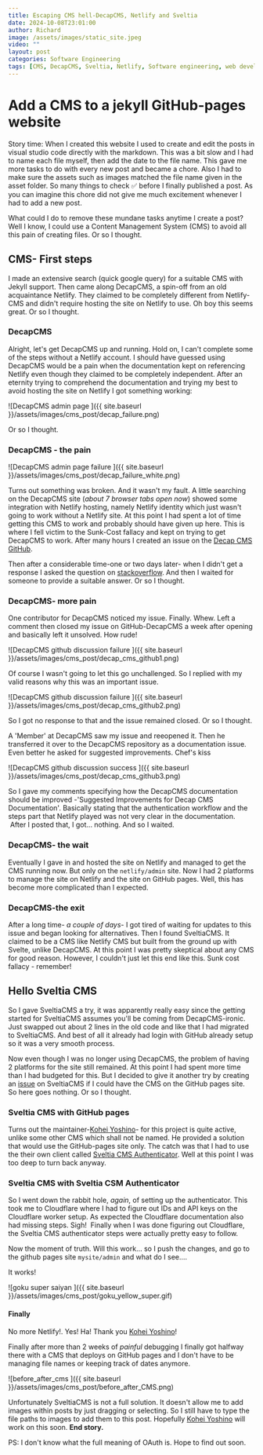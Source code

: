 ```yaml
---
title: Escaping CMS hell-DecapCMS, Netlify and Sveltia
date: 2024-10-08T23:01:00
author: Richard
image: /assets/images/static_site.jpeg
video: ""
layout: post
categories: Software Engineering
tags: [CMS, DecapCMS, Sveltia, Netlify, Software engineering, web development]
---
```

# Add a CMS to a jekyll GitHub-pages website
Story time: When I created this website I used to create and edit the posts in visual studio code directly with the markdown. This was a bit slow and I had to name each file myself, then add the date to the file name. This gave me more tasks to do with every new post and became a chore. Also I had to make sure the assets such as images matched the file name given in the asset folder. So many things to check ✅ before I finally published a post. As you can imagine this chore did not give me much excitement whenever I had to add a new post.

What could I do to remove these mundane tasks anytime I create a post? Well I know, I could use a Content Management System (CMS) to avoid all this pain of creating files. Or so I thought.

## CMS- First steps

I made an extensive search (quick google query) for a suitable CMS with Jekyll support. Then came along DecapCMS, a spin-off from an old acquaintance Netlify. They claimed to be completely different from Netlify-CMS and didn't require hosting the site on Netlify to use. Oh boy this seems great. Or so I thought.

### DecapCMS

Alright, let's get DecapCMS up and running. Hold on, I can't complete some of the steps without a Netlify account. I should have guessed using DecapCMS would be a pain when the documentation kept on referencing Netlify even though they claimed to be completely independent. After an eternity trying to comprehend the documentation and trying my best to avoid hosting the site on Netlify I got something working:

![DecapCMS admin page ]({{ site.baseurl }}/assets/images/cms_post/decap_failure.png)

Or so I thought.

### DecapCMS - the pain 

![DecapCMS admin page failure ]({{ site.baseurl }}/assets/images/cms_post/decap_failure_white.png)

Turns out something was broken. And it wasn't my fault. A little searching on the DecapCMS site (*about 7 browser tabs open now*) showed some integration with Netlify hosting, namely Netlify identity which just wasn't going to work without a Netlify site. At this point I had spent a lot of time getting this CMS to work and probably should have given up here. This is where I fell victim to the Sunk-Cost fallacy and kept on trying to get DecapCMS to work. After many hours I created an issue on the [Decap CMS GitHub](https://github.com/decaporg/decap-cms/issues/7280).

Then after a considerable time-one or two days later- when I didn't get a response I asked the question on [stackoverflow](https://stackoverflow.com/questions/79009410/can-i-use-decap-cms-on-github-pages-without-hosting-the-site-on-netlify). And then I waited for someone to provide a suitable answer. Or so I thought.

### DecapCMS- more pain

One contributor for DecapCMS noticed my issue. Finally. Whew. Left a comment then closed my issue on GitHub-DecapCMS a week after opening and basically left it unsolved. How rude!

![DecapCMS github discussion failure ]({{ site.baseurl }}/assets/images/cms_post/decap_cms_github1.png)

Of course I wasn't going to let this go unchallenged. So I replied with my valid reasons why this was an important issue.

![DecapCMS github discussion failure ]({{ site.baseurl }}/assets/images/cms_post/decap_cms_github2.png)

So I got no response to that and the issue remained closed. Or so I thought.

A 'Member' at DecapCMS saw my issue and reeopened it. Then he transferred it over to the DecapCMS repository as a documentation issue. Even better he asked for suggested improvements. Chef's kiss

![DecapCMS github discussion success ]({{ site.baseurl }}/assets/images/cms_post/decap_cms_github3.png)

So I gave my comments specifying how the DecapCMS documentation should be improved -'Suggested Improvements for Decap CMS Documentation'. Basically stating that the authentication workflow and the steps part that Netlify played was not very clear in the documentation.  After I posted that, I got... nothing. And so I waited. 

### DecapCMS- the wait

Eventually I gave in and hosted the site on Netlify and managed to get the CMS running now. But only on the `netlify/admin` site. Now I had 2 platforms to manage the site on Netlify and the site on GitHub pages. Well, this has become more complicated than I expected.

### DecapCMS-the exit

After a long time- *a couple of days*- I got tired of waiting for updates to this issue and began looking for alternatives. Then I found SveltiaCMS. It claimed to be a CMS like Netlify CMS but built from the ground up with Svelte, unlike DecapCMS. At this point I was pretty skeptical about any CMS for good reason. However, I couldn't just let this end like this. Sunk cost fallacy - remember!

## Hello Sveltia CMS

So I gave SveltiaCMS a try, it was apparently really easy since the getting started for SveltiaCMS assumes you'll be coming from DecapCMS-ironic. Just swapped out about 2 lines in the old code and like that I had migrated to SveltiaCMS. And best of all it already had login with GitHub already setup so it was a very smooth process.

Now even though I was no longer using DecapCMS, the problem of having 2 platforms for the site still remained. At this point I had spent more time than I had budgeted for this. But I decided to give it another try by creating an [issue](https://github.com/sveltia/sveltia-cms/issues/217#event-14547928697) on SveltiaCMS if I could have the CMS on the GitHub pages site. So here goes nothing. Or so I thought. 

### Sveltia CMS with GitHub pages

Turns out the maintainer-[Kohei Yoshino](https://github.com/kyoshino)- for this project is quite active, unlike some other CMS which shall not be named. He provided a solution that would use the GitHub-pages site only. The catch was that I had to use the their own client called [Sveltia CMS Authenticator](https://github.com/sveltia/sveltia-cms-auth). Well at this point I was too deep to turn back anyway. 

### Sveltia CMS with Sveltia CSM Authenticator

So I went down the rabbit hole, *again*, of setting up the authenticator. This took me to Cloudflare where I had to figure out IDs and API keys on the Cloudflare worker setup. As expected the Cloudflare documentation also had missing steps. Sigh!  Finally when I was done figuring out Cloudflare, the Sveltia CMS authenticator steps were actually pretty easy to follow.

Now the moment of truth. Will this work... so I push the changes, and go to the github pages site `mysite/admin` and what do I see....

It works! 

![goku super saiyan ]({{ site.baseurl }}/assets/images/cms_post/goku_yellow_super.gif)

#### Finally

No more Netlify!. Yes! Ha! Thank you [Kohei Yoshino](https://github.com/kyoshino)!

Finally after more than 2 weeks of *painful* debugging I finally got halfway there with a CMS that deploys on GitHub pages and I don't have to be managing file names or keeping track of dates anymore.

![before_after_cms ]({{ site.baseurl }}/assets/images/cms_post/before_after_CMS.png)

Unfortunately SveltiaCMS is not a full solution. It doesn't allow me to add images within posts by just dragging or selecting. So I still have to type the file paths to images to add them to this post. Hopefully [Kohei Yoshino](https://github.com/kyoshino) will work on this soon. **End story.**

PS: I don't know what the full meaning of OAuth is. Hope to find out soon.
